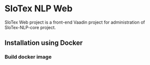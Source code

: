 # SloTex NLP Web

SloTex Web project is a front-end Vaadin project for administration of
SloTex-NLP-core project.

## Installation using Docker

### Build docker image

